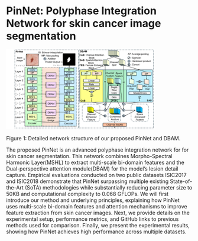 # PinNet: Polyphase Integration Network for skin cancer image segmentation

<div align=left>
  <img src="https://github.com/IMOP-lab/PinNet/blob/main/figures/overall.png"width=80% height=80%>
</div>
<p align=left>
  Figure 1: Detailed network structure of our proposed PinNet and DBAM.
</p>


The proposed PinNet is an advanced polyphase integration network for for skin cancer segmentation. This network combines Morpho-Spectral Harmonic Layer(MSHL) to extract multi-scale bi-domain features and the Dual-perspective attention module(DBAM) for the model’s lesion detail capture.  Empirical evaluations conducted on two public datasets ISIC2017 and ISIC2018 demonstrate that PinNet surpassing multiple existing State-of-the-Art (SoTA) methodologies while substantially reducing parameter size to 50KB and computational complexity to 0.068 GFLOPs.
We will first introduce our method and underlying principles, explaining how PinNet uses multi-scale bi-domain features and attention mechanisms to improve feature extraction from skin cancer images. Next, we provide details on the experimental setup, performance metrics, and GitHub links to previous methods used for comparison. Finally, we present the experimental results, showing how PinNet achieves high performance across multiple datasets.
